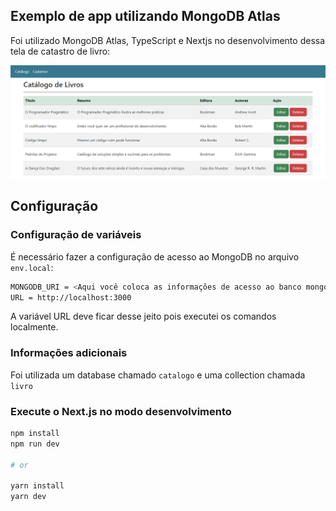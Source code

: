 ## Exemplo de app utilizando MongoDB Atlas

Foi utilizado MongoDB Atlas, TypeScript e Nextjs no desenvolvimento dessa tela de catastro de livro:

![alt text](tela.png)


## Configuração

### Configuração de variáveis

É necessário fazer a configuração de acesso ao MongoDB no arquivo `env.local`:

```bash
MONGODB_URI = <Aqui você coloca as informações de acesso ao banco mongodb>
URL = http://localhost:3000
```
A variável URL deve ficar desse jeito pois executei os comandos localmente. 

### Informações adicionais

Foi utilizada um database chamado  `catalogo` e uma collection chamada  `livro`

### Execute o Next.js no modo desenvolvimento

```bash
npm install
npm run dev

# or

yarn install
yarn dev
```
